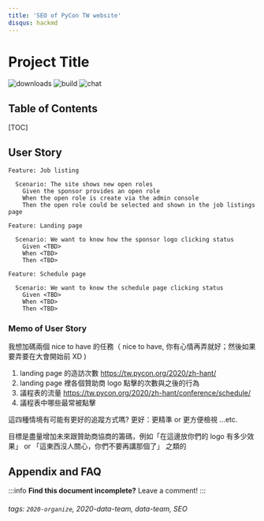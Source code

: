 ```yaml
---
title: 'SEO of PyCon TW website'
disqus: hackmd
---
```


Project Title
===
![downloads](https://img.shields.io/github/downloads/atom/atom/total.svg)
![build](https://img.shields.io/appveyor/ci/:user/:repo.svg)
![chat](https://img.shields.io/discord/:serverId.svg)

## Table of Contents

[TOC]


User Story
----------

```gherkin
Feature: Job listing

  Scenario: The site shows new open roles
    Given the sponsor provides an open role
    When the open role is create via the admin console
    Then the open role could be selected and shown in the job listings page
```

```gherkin
Feature: Landing page

  Scenario: We want to know how the sponsor logo clicking status
    Given <TBD>
    When <TBD>
    Then <TBD>
```

```gherkin
Feature: Schedule page

  Scenario: We want to know the schedule page clicking status
    Given <TBD>
    When <TBD>
    Then <TBD>
```

### Memo of User Story

我想加碼兩個 nice to have 的任務（  nice to have, 你有心情再弄就好；然後如果要弄要在大會開始前 XD )

1. landing page 的造訪次數 https://tw.pycon.org/2020/zh-hant/
2. landing page 裡各個贊助商 logo 點擊的次數與之後的行為
3. 議程表的流量  https://tw.pycon.org/2020/zh-hant/conference/schedule/
4. 議程表中哪些最常被點擊

這四種情境有可能有更好的追蹤方式嗎?
更好：更精準 or 更方便檢視 ...etc.

目標是盡量增加未來跟贊助商協商的籌碼，例如「在這邊放你們的 logo 有多少效果」 or 「這東西沒人關心，你們不要再講那個了」 之類的




## Appendix and FAQ

:::info
**Find this document incomplete?** Leave a comment!
:::

###### tags: `2020-organize`, 2020-data-team, data-team, SEO
